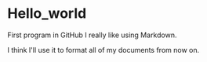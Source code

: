 # Hello_world
First program in GitHub 
I really like using Markdown.

I think I'll use it to format all of my documents from now on.
